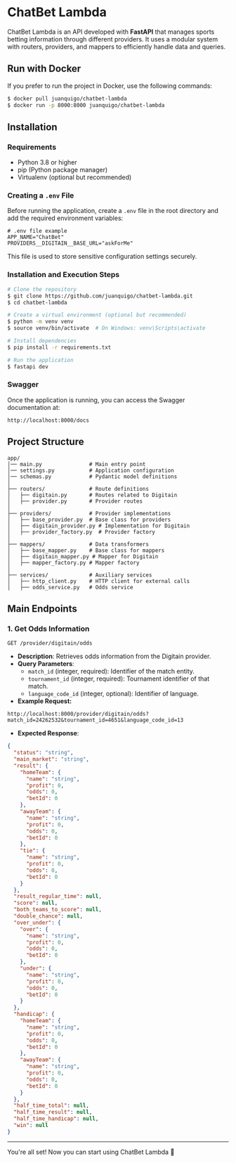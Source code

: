 # ChatBet Lambda

ChatBet Lambda is an API developed with **FastAPI** that manages sports betting information through different providers. It uses a modular system with routers, providers, and mappers to efficiently handle data and queries.

## **Run with Docker**

If you prefer to run the project in Docker, use the following commands:

```sh
$ docker pull juanquigo/chatbet-lambda
$ docker run -p 8000:8000 juanquigo/chatbet-lambda
```

## Installation

### **Requirements**

- Python 3.8 or higher
- pip (Python package manager)
- Virtualenv (optional but recommended)

### **Creating a `.env` File**

Before running the application, create a `.env` file in the root directory and add the required environment variables:

```
# .env file example
APP_NAME="ChatBet"
PROVIDERS__DIGITAIN__BASE_URL="askForMe"

```

This file is used to store sensitive configuration settings securely.

### **Installation and Execution Steps**

```sh
# Clone the repository
$ git clone https://github.com/juanquigo/chatbet-lambda.git
$ cd chatbet-lambda

# Create a virtual environment (optional but recommended)
$ python -m venv venv
$ source venv/bin/activate  # On Windows: venv\Scripts\activate

# Install dependencies
$ pip install -r requirements.txt

# Run the application
$ fastapi dev
```

### **Swagger**

Once the application is running, you can access the Swagger documentation at:

```
http://localhost:8000/docs
```

## **Project Structure**

```
app/
│── main.py               # Main entry point
│── settings.py           # Application configuration
│── schemas.py            # Pydantic model definitions
│
├── routers/              # Route definitions
│   ├── digitain.py       # Routes related to Digitain
│   ├── provider.py       # Provider routes
│
├── providers/            # Provider implementations
│   ├── base_provider.py  # Base class for providers
│   ├── digitain_provider.py # Implementation for Digitain
│   ├── provider_factory.py  # Provider factory
│
├── mappers/              # Data transformers
│   ├── base_mapper.py    # Base class for mappers
│   ├── digitain_mapper.py # Mapper for Digitain
│   ├── mapper_factory.py # Mapper factory
│
├── services/             # Auxiliary services
│   ├── http_client.py    # HTTP client for external calls
│   ├── odds_service.py   # Odds service
```

## **Main Endpoints**

### **1. Get Odds Information**

`GET /provider/digitain/odds`

- **Description**: Retrieves odds information from the Digitain provider.
- **Query Parameters**:
  - `match_id` (integer, required): Identifier of the match entity.
  - `tournament_id` (integer, required): Tournament identifier of that match.
  - `language_code_id` (integer, optional): Identifier of
    language.
- **Example Request:**

```
http://localhost:8000/provider/digitain/odds?match_id=24262532&tournament_id=4651&language_code_id=13
```

- **Expected Response**:

```json
{
  "status": "string",
  "main_market": "string",
  "result": {
    "homeTeam": {
      "name": "string",
      "profit": 0,
      "odds": 0,
      "betId": 0
    },
    "awayTeam": {
      "name": "string",
      "profit": 0,
      "odds": 0,
      "betId": 0
    },
    "tie": {
      "name": "string",
      "profit": 0,
      "odds": 0,
      "betId": 0
    }
  },
  "result_regular_time": null,
  "score": null,
  "both_teams_to_score": null,
  "double_chance": null,
  "over_under": {
    "over": {
      "name": "string",
      "profit": 0,
      "odds": 0,
      "betId": 0
    },
    "under": {
      "name": "string",
      "profit": 0,
      "odds": 0,
      "betId": 0
    }
  },
  "handicap": {
    "homeTeam": {
      "name": "string",
      "profit": 0,
      "odds": 0,
      "betId": 0
    },
    "awayTeam": {
      "name": "string",
      "profit": 0,
      "odds": 0,
      "betId": 0
    }
  },
  "half_time_total": null,
  "half_time_result": null,
  "half_time_handicap": null,
  "win": null
}
```

---

You're all set! Now you can start using ChatBet Lambda 🚀
